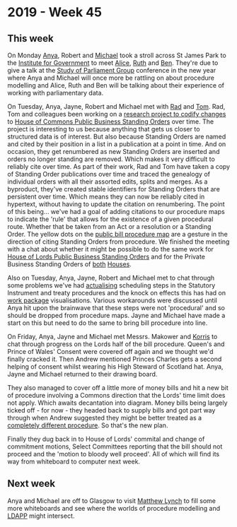 # 2019 - Week 45

## This week

On Monday [Anya](https://twitter.com/bitten_), Robert and [Michael](https://twitter.com/fantasticlife) took a stroll across St James Park to the [Institute for Government](https://www.instituteforgovernment.org.uk) to meet [Alice](https://twitter.com/aliceolilly), [Ruth](https://twitter.com/ruth_dixon) and [Ben](https://twitter.com/benworthy1). They're due to give a talk at the [Study of Parliament Group](http://www.studyofparliament.org.uk/) conference in the new year where Anya and Michael will once more be rattling on about procedure modelling and Alice, Ruth and Ben will be talking about their experience of working with parliamentary data.

On Tuesday, Anya, Jayne, Robert and Michael met with [Rad](https://radoslawzubek.com/) and [Tom](https://twitter.com/tomgfleming). Rad, Tom and colleagues been working on a [research project to codify changes](https://blogs.lse.ac.uk/politicsandpolicy/uk-parlrules-dataset/) to [House of Commons Public Business Standing Orders](https://www.parliament.uk/business/publications/commons/standing-orders-public11/) over time. The project is interesting to us because anything that gets us closer to structured data is of interest. But also because Standing Orders are named and cited by their position in a list in a publication at a point in time. And on occasion, they get renumbered as new Standing Orders are inserted and orders no longer standing are removed. Which makes it very difficult to reliably cite over time. As part of their work, Rad and Tom have taken a copy of Standing Order publications over time and traced the genealogy of individual orders with all their assorted edits, splits and merges. As a byproduct, they've created stable identifiers for Standing Orders that are persistent over time. Which means they can now be reliably cited in hypertext, without having to update the citation on renumbering. The point of this being... we've had a goal of adding citations to our procedure maps to indicate the 'rule' that allows for the existence of a given procedural route. Whether that be taken from an Act or a resolution or a Standing Order. The yellow dots on the [public bill procedure map](https://ukparliament.github.io/ontologies/procedure/flowcharts/bills/public-bill.pdf) are a gesture in the direction of citing Standing Orders from procedure. We finished the meeting with a chat about whether it might be possible to do the same work for [House of Lords Public Business Standing Orders](https://www.parliament.uk/business/publications/house-of-lords-publications/rules-and-guides-for-business/the-standing-orders-of-the-house-of-lords-relating-to-public-business/) and for the Private Business Standing Orders of [both](https://www.parliament.uk/business/publications/commons/sessional-orders-private1/) [Houses](https://www.parliament.uk/business/publications/house-of-lords-publications/rules-and-guides-for-business/the-standing-orders-of-the-house-of-lords-relating-to-private-business/).

Also on Tuesday, Anya, Jayne, Robert and Michael met to chat through some problems we've had [actualising](https://ukparliament.github.io/ontologies/procedure/procedure-ontology.html#d4e358) scheduling steps in the Statutory Instrument and treaty procedures and the knock on effects this has had on [work package](https://ukparliament.github.io/ontologies/procedure/procedure-ontology.html#d4e259) visualisations. Various workarounds were discussed until Anya hit upon the brainwave that these steps were not 'procedural' and so should be dropped from procedure maps. Jayne and Michael have made a start on this but need to do the same to bring bill procedure into line.

On Friday, Anya, Jayne and Michael met Messrs. Makower and [Korris](https://twitter.com/MattKorris) to chat through progress on the Lords half of the bill procedure. Queen's and Prince of Wales' Consent were covered off again and we thought we'd finally cracked it. Then Andrew mentioned Princes Charles gets a second helping of consent whilst wearing his High Steward of Scotland hat. Anya, Jayne and Michael returned to their drawing board. 

They also managed to cover off a little more of money bills and hit a new bit of procedure involving a Commons direction that the Lords' time limit does not apply. Which awaits decantation into diagram. Money bills being largely ticked off - for now - they headed back to supply bills and got part way through when Andrew suggested they might be better treated as a [completely different procedure](https://trello.com/c/BPBnX1wg/49-entirely-separate-model-for-supply-bills). So that's the new plan.

Finally they dug back in to House of Lords' commital and change of commitment motions, Select Committees reporting that the bill should not proceed and the 'motion to bloody well proceed'. All of which will find its way from whiteboard to computer next week.

## Next week

Anya and Michael are off to Glasgow to visit [Matthew Lynch](https://twitter.com/metju_betju) to fill some more whiteboards and see where the worlds of procedure modelling and [LDAPP](http://www.legislation.gov.uk/projects/drafting-tool) might intersect.